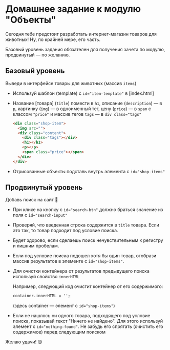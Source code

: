 # Домашнее задание к модулю "Объекты"
Сегодня тебе предстоит разработать интернет-магазин товаров для животных! Ну, по крайней мере, его часть.

Базовый уровень задания обязателен для получения зачета по модулю, продвинутый — по желанию.

## Базовый уровень
Выведи в интерфейсе товары для животных (массив `items`)
- Используй шаблон (template) с `id="item-template"` в [index.html]

- Название [товара] (`title`) помести в `h1`,
описание (`description`) — в `p`, картинку (`img`) — в одноименный тег, цену (`price`) — в `span` с классом `"price"` и массив тегов `tags` — в `div class="tags"`
  ```html
  <div class="shop-item">
    <img src="">
    <div class="content">
      <div class="tags"></div>
      <h1></h1>
      <p></p>
      <span class="price"></span>
    </div>
  </div>
  ```
- Отрисованные объекты подставь внутрь элемента с `id="shop-items"`



## Продвинутый уровень
Добавь поиск на сайт 🔎 

- При клике на кнопку c `id="search-btn"` должно браться значение из поля с `id="search-input"`

- Проверяй, что введенная строка содержится в `title` товара. Если это так, то товар подходит под условие поиска.

- Будет здорово, если сделаешь поиск нечувствительным к регистру и лишним пробелам.

- Если под условие поиска подошел хотя бы один товар, отобрази массив результатов в элементе с `id="shop-items"`. 

- Для очистки контейнера от результатов предыдущего поиска используй свойство `innerHTML`

  Например, следующий код очистит контейнер от его содержимого:
  ```html
  container.innerHTML = '';
  ```
  (здесь container — элемент с `id="shop-items"`)

- Если не нашлось ни одного товара, подходящего под условие поиска, показывай текст "Ничего не найдено". Для этого используй элемент с `id="nothing-found"`. Не забудь его спрятать (очистить его содержимое) перед следующим поиском


Желаю удачи! 😊
